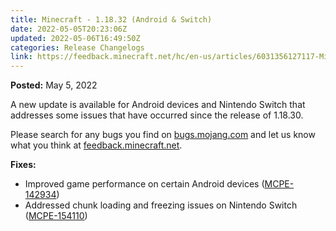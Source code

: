 ```yaml
---
title: Minecraft - 1.18.32 (Android & Switch)
date: 2022-05-05T20:23:06Z
updated: 2022-05-06T16:49:50Z
categories: Release Changelogs
link: https://feedback.minecraft.net/hc/en-us/articles/6031356127117-Minecraft-1-18-32-Android-Switch-
---
```


**Posted:** May 5, 2022

A new update is available for Android devices and Nintendo Switch that addresses some issues that have occurred since the release of 1.18.30.

Please search for any bugs you find on [bugs.mojang.com](https://bugs.mojang.com/) and let us know what you think at [feedback.minecraft.net](https://feedback.minecraft.net/).  
  

**Fixes:**

- Improved game performance on certain Android devices ([MCPE-142934](https://bugs.mojang.com/browse/MCPE-142934))
- Addressed chunk loading and freezing issues on Nintendo Switch ([MCPE-154110](https://bugs.mojang.com/browse/MCPE-154110))
